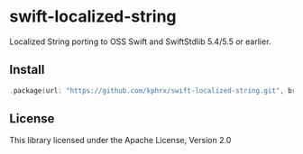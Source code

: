 # swift-localized-string
Localized String porting to OSS Swift and SwiftStdlib 5.4/5.5 or earlier.

## Install
```swift
.package(url: "https://github.com/kphrx/swift-localized-string.git", branch: "master"),
```

## License
This library licensed under the Apache License, Version 2.0
